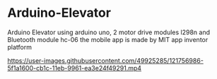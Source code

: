 # Arduino-Elevator
Arduino Elevator using arduino uno, 2 motor drive modules l298n and Bluetooth module hc-06
the mobile app is made by MIT app inventor platform


https://user-images.githubusercontent.com/49925285/121756986-5f1a1600-cb1c-11eb-9961-ea3e24f49291.mp4

